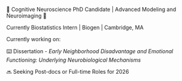 🧠 Cognitive Neuroscience PhD Candidate | Advanced Modeling and Neuroimaging 🚀

Currently Biostatistics Intern | Biogen | Cambridge, MA

Currently working on:

  ⌨️ Dissertation - *Early Neighborhood Disadvantage and Emotional Functioning: Underlying Neurobiological Mechanisms*
  
  🔜 Seeking Post-docs or Full-time Roles for 2026



<!--
**melissamhansen/melissamhansen** is a ✨ _special_ ✨ repository because its `README.md` (this file) appears on your GitHub profile.

Here are some ideas to get you started:

- 🔭 I’m currently working on ...
- 🌱 I’m currently learning ...
- 👯 I’m looking to collaborate on ...
- 🤔 I’m looking for help with ...
- 💬 Ask me about ...
- 📫 How to reach me: ...
- 😄 Pronouns: ...
- ⚡ Fun fact: ...
-->
